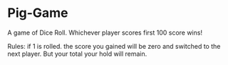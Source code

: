 # Pig-Game
A game of Dice Roll. Whichever player scores first 100 score wins!

Rules: 
if 1 is rolled. the score you gained will be zero and switched to the next player. But your total your hold will remain.
